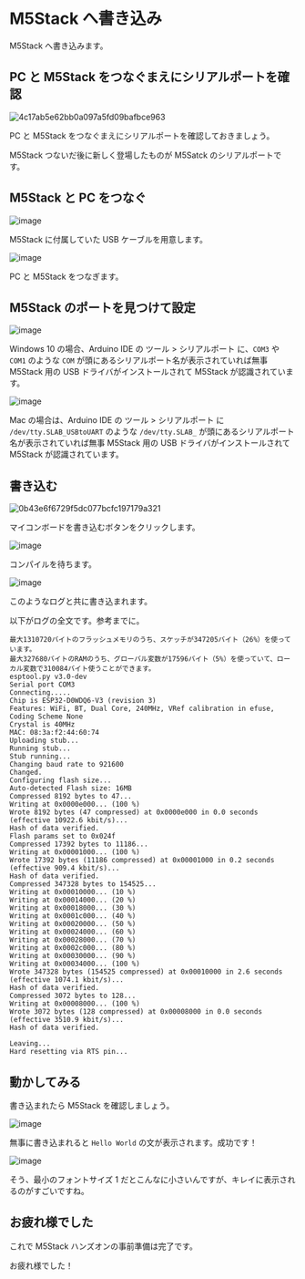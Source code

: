 # M5Stack へ書き込み

M5Stack へ書き込みます。

## PC と M5Stack をつなぐまえにシリアルポートを確認

![4c17ab5e62bb0a097a5fd09bafbce963](https://i.gyazo.com/4c17ab5e62bb0a097a5fd09bafbce963.png)

PC と M5Stack をつなぐまえにシリアルポートを確認しておきましょう。

M5Stack つないだ後に新しく登場したものが M5Satck のシリアルポートです。

## M5Stack と PC をつなぐ

![image](https://i.gyazo.com/903d4cda78f3cf10c84f036cad08fe03.jpg)

M5Stack に付属していた USB ケーブルを用意します。

![image](https://i.gyazo.com/2a86c7f1b721555abfaf0105f161ea9f.jpg)

PC と M5Stack をつなぎます。

## M5Stack のポートを見つけて設定

![image](https://i.gyazo.com/595100dc326e18141cc74ab745a3475a.png)

Windows 10 の場合、Arduino IDE の ツール > シリアルポート に、`COM3` や `COM1` のような `COM` が頭にあるシリアルポート名が表示されていれば無事 M5Stack 用の USB ドライバがインストールされて M5Stack が認識されています。

![image](https://i.gyazo.com/9336adb21f951ddeb5f706b54b8b3923.png)

Mac の場合は、Arduino IDE の ツール > シリアルポート に `/dev/tty.SLAB_USBtoUART` のような `/dev/tty.SLAB_` が頭にあるシリアルポート名が表示されていれば無事 M5Stack 用の USB ドライバがインストールされて M5Stack が認識されています。

## 書き込む

![0b43e6f6729f5dc077bcfc197179a321](https://i.gyazo.com/0b43e6f6729f5dc077bcfc197179a321.png)

マイコンボードを書き込むボタンをクリックします。

![image](https://i.gyazo.com/bbbda50bc7f265d291cb3a803e7924b1.png)

コンパイルを待ちます。

![image](https://i.gyazo.com/459cb6b9ad74028375743347a5d6a5af.png)

このようなログと共に書き込まれます。

以下がログの全文です。参考までに。

```
最大1310720バイトのフラッシュメモリのうち、スケッチが347205バイト（26%）を使っています。
最大327680バイトのRAMのうち、グローバル変数が17596バイト（5%）を使っていて、ローカル変数で310084バイト使うことができます。
esptool.py v3.0-dev
Serial port COM3
Connecting.....
Chip is ESP32-D0WDQ6-V3 (revision 3)
Features: WiFi, BT, Dual Core, 240MHz, VRef calibration in efuse, Coding Scheme None
Crystal is 40MHz
MAC: 08:3a:f2:44:60:74
Uploading stub...
Running stub...
Stub running...
Changing baud rate to 921600
Changed.
Configuring flash size...
Auto-detected Flash size: 16MB
Compressed 8192 bytes to 47...
Writing at 0x0000e000... (100 %)
Wrote 8192 bytes (47 compressed) at 0x0000e000 in 0.0 seconds (effective 10922.6 kbit/s)...
Hash of data verified.
Flash params set to 0x024f
Compressed 17392 bytes to 11186...
Writing at 0x00001000... (100 %)
Wrote 17392 bytes (11186 compressed) at 0x00001000 in 0.2 seconds (effective 909.4 kbit/s)...
Hash of data verified.
Compressed 347328 bytes to 154525...
Writing at 0x00010000... (10 %)
Writing at 0x00014000... (20 %)
Writing at 0x00018000... (30 %)
Writing at 0x0001c000... (40 %)
Writing at 0x00020000... (50 %)
Writing at 0x00024000... (60 %)
Writing at 0x00028000... (70 %)
Writing at 0x0002c000... (80 %)
Writing at 0x00030000... (90 %)
Writing at 0x00034000... (100 %)
Wrote 347328 bytes (154525 compressed) at 0x00010000 in 2.6 seconds (effective 1074.1 kbit/s)...
Hash of data verified.
Compressed 3072 bytes to 128...
Writing at 0x00008000... (100 %)
Wrote 3072 bytes (128 compressed) at 0x00008000 in 0.0 seconds (effective 3510.9 kbit/s)...
Hash of data verified.

Leaving...
Hard resetting via RTS pin...
```

## 動かしてみる

書き込まれたら M5Stack を確認しましょう。

![image](https://i.gyazo.com/8b62e0c3bf9dad23c0e9ca6362aea085.jpg)

無事に書き込まれると `Hello World` の文が表示されます。成功です！

![image](https://i.gyazo.com/a7c051278279d9fb57ca6ce2e10bcb76.jpg)

そう、最小のフォントサイズ 1 だとこんなに小さいんですが、キレイに表示されるのがすごいですね。

## お疲れ様でした

これで M5Stack ハンズオンの事前準備は完了です。

お疲れ様でした！